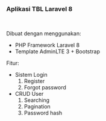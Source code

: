 <H3>Aplikasi TBL Laravel 8</H3><BR/>

Dibuat dengan menggunakan:

-   PHP Framework Laravel 8
-   Template AdminLTE 3 + Bootstrap

Fitur:

-   Sistem Login
    1.	Register
    2.	Forgot password
-	CRUD User
    1.	Searching
    2.	Pagination
    3.	Password hash

